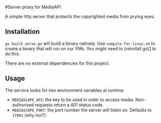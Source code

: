 #Server proxy for MediaAPI

A simple http server that protects the copyrighted media from prying eyes.

## Installation

`go build serve.go` will build a binary natively. Use `compile-for-linux.sh` to
create a binary that will run on our VMs. You might need to (reinstall go)[1]
to do this.

There are no external dependencies for this project.

## Usage

The service looks for two environment variables at runtime:

* `MEDIASCAPE_API`: the key to be used in order to access media. Non-authorised
  requests return a 401 status code.
* `MEDIASCAPE_PORT`: the port number the server will listen on. Defaults to
  `17901` (why not?).

[1]: http://stackoverflow.com/questions/12168873/cross-compile-go-on-osx
